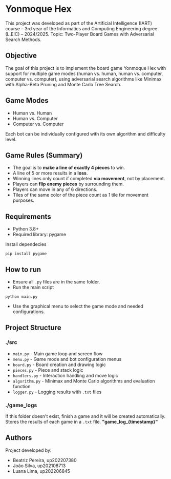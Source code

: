 # Yonmoque Hex

This project was developed as part of the Artificial Intelligence (IART) course – 3rd year of the Informatics and Computing Engineering degree (L.EIC) – 2024/2025.
Topic: Two-Player Board Games with Adversarial Search Methods.

## Objective

The goal of this project is to implement the board game Yonmoque Hex with support for multiple game modes (human vs. human, human vs. computer, computer vs. computer), using adversarial search algorithms like Minimax with Alpha-Beta Pruning and Monte Carlo Tree Search.

## Game Modes

- Human vs. Human
- Human vs. Computer
- Computer vs. Computer

Each bot can be individually configured with its own algorithm and difficulty level.

## Game Rules (Summary)

- The goal is to **make a line of exactly 4 pieces** to win.
- A line of 5 or more results in a **loss**.
- Winning lines only count if completed **via movement**, not by placement.
- Players can **flip enemy pieces** by surrounding them.
- Players can move in any of 6 directions.
- Tiles of the same color of the piece count as 1 tile for movement purposes.

## Requirements

- Python 3.8+
- Required library: pygame

Install dependecies

```
pip install pygame
```

## How to run

- Ensure all `.py` files are in the same folder.
- Run the main script

```
python main.py
```

- Use the graphical menu to select the game mode and needed configurations.

## Project Structure

### ./src
- `main.py` - Main game loop and screen flow
- `menu.py` - Game mode and bot configuration menus
- `board.py` - Board creation and drawing logic
- `pieces.py` - Piece and stack logic
- `handlers.py` - Interaction handling and move logic
- `algorithm.py` - Minimax and Monte Carlo algorithms and evaluation function
- `logger.py` - Logging results with `.txt` files

### ./game_logs
If this folder doesn't exist, finish a game and it will be created automatically. Stores the results of each game in a `.txt` file. **"game_log_{timestamp}"**

## Authors

Project developed by:

- Beatriz Pereira, up202207380
- João Silva, up202108713
- Luana Lima, up202206845
